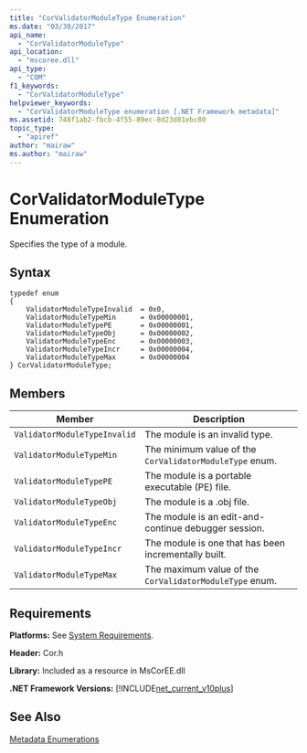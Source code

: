```yaml
---
title: "CorValidatorModuleType Enumeration"
ms.date: "03/30/2017"
api_name: 
  - "CorValidatorModuleType"
api_location: 
  - "mscoree.dll"
api_type: 
  - "COM"
f1_keywords: 
  - "CorValidatorModuleType"
helpviewer_keywords: 
  - "CorValidatorModuleType enumeration [.NET Framework metadata]"
ms.assetid: 748f1ab2-fbcb-4f55-89ec-8d23d81ebc80
topic_type: 
  - "apiref"
author: "mairaw"
ms.author: "mairaw"
---
```

# CorValidatorModuleType Enumeration
Specifies the type of a module.  
  
## Syntax  
  
```  
typedef enum  
{  
    ValidatorModuleTypeInvalid  = 0x0,  
    ValidatorModuleTypeMin      = 0x00000001,  
    ValidatorModuleTypePE       = 0x00000001,  
    ValidatorModuleTypeObj      = 0x00000002,  
    ValidatorModuleTypeEnc      = 0x00000003,  
    ValidatorModuleTypeIncr     = 0x00000004,  
    ValidatorModuleTypeMax      = 0x00000004  
} CorValidatorModuleType;  
```  
  
## Members  
  
|Member|Description|  
|------------|-----------------|  
|`ValidatorModuleTypeInvalid`|The module is an invalid type.|  
|`ValidatorModuleTypeMin`|The minimum value of the `CorValidatorModuleType` enum.|  
|`ValidatorModuleTypePE`|The module is a portable executable (PE) file.|  
|`ValidatorModuleTypeObj`|The module is a .obj file.|  
|`ValidatorModuleTypeEnc`|The module is an edit-and-continue debugger session.|  
|`ValidatorModuleTypeIncr`|The module is one that has been incrementally built.|  
|`ValidatorModuleTypeMax`|The maximum value of the `CorValidatorModuleType` enum.|  
  
## Requirements  
 **Platforms:** See [System Requirements](../../../../docs/framework/get-started/system-requirements.md).  
  
 **Header:** Cor.h  
  
 **Library:** Included as a resource in MsCorEE.dll  
  
 **.NET Framework Versions:** [!INCLUDE[net_current_v10plus](../../../../includes/net-current-v10plus-md.md)]  
  
## See Also  
 [Metadata Enumerations](../../../../docs/framework/unmanaged-api/metadata/metadata-enumerations.md)
